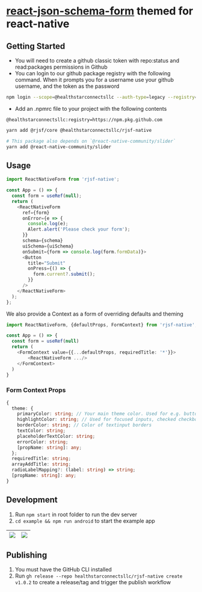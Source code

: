 # [react-json-schema-form](https://github.com/rjsf-team/react-jsonschema-form) themed for react-native

## Getting Started

- You will need to create a github classic token with repo:status and read:packages permissions in Github
- You can login to our github package registry with the following command. When it prompts you for a username use your github username, and the token as the password

```bash
npm login --scope=@healthstarconnectsllc --auth-type=legacy --registry=https://npm.pkg.github.com
```

- Add an .npmrc file to your project with the following contents
```
@healthstarconnectsllc:registry=https://npm.pkg.github.com
```
```bash
yarn add @rjsf/core @healthstarconnectsllc/rjsf-native

# This package also depends on `@react-native-community/slider`
yarn add @react-native-community/slider
```

## Usage
```typescript
import ReactNativeForm from 'rjsf-native';

const App = () => {
  const form = useRef(null);
  return (
    <ReactNativeForm
      ref={form}
      onError={e => {
        console.log(e);
        Alert.alert('Please check your form');
      }}
      schema={schema}
      uiSchema={uiSchema}
      onSubmit={form => console.log(form.formData)}>
      <Button
        title="Submit"
        onPress={() => {
          form.current?.submit();
        }}
      />
    </ReactNativeForm>
  );
};
```

We also provide a Context as a form of overriding defaults and theming

```typescript
import ReactNativeForm, {defaultProps, FormContext} from 'rjsf-native';

const App = () => {
  const form = useRef(null)
  return (
    <FormContext value={{...defaultProps, requiredTitle: '*'}}>
        <ReactNativeForm .../>
    </FormContext>
  )
}
```

### Form Context Props
```typescript
{
  theme: {
    primaryColor: string; // Your main theme color. Used for e.g. buttons
    highlightColor: string; // Used for focused inputs, checked checkboxes, slider...
    borderColor: string; // Color of textinput borders
    textColor: string;
    placeholderTextColor: string;
    errorColor: string;
    [propName: string]: any;
  };
  requiredTitle: string;
  arrayAddTitle: string;
  radioLabelMapping?: (label: string) => string;
  [propName: string]: any;
}
```

## Development
1. Run ```npm start``` in root folder to run the dev server
2. ```cd example && npm run android``` to start the example app

![](./docs/Simulator%20Screen%20Shot%20-%20iPhone%2011%20-%202020-01-03%20at%2011.45.00.png) | ![](./docs/Simulator%20Screen%20Shot%20-%20iPhone%2011%20-%202020-01-03%20at%2011.45.04.png)
:-------------------------:|:-------------------------:

## Publishing

1. You must have the GitHub CLI installed
2. Run `gh release --repo healthstarconnectsllc/rjsf-native create v1.0.2` to create a release/tag and trigger the publish workflow

